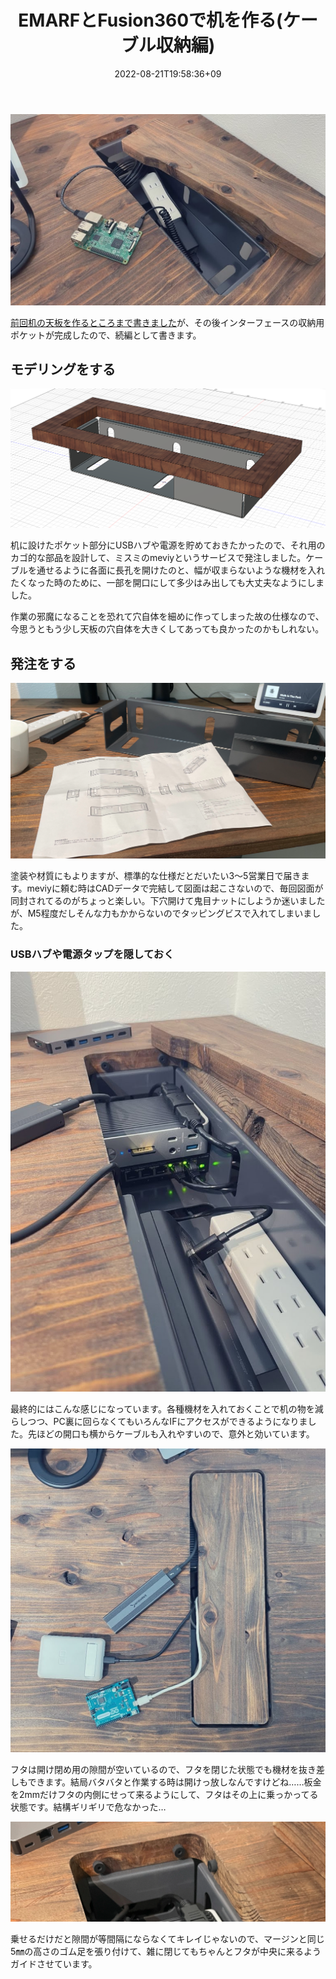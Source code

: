 ﻿---
title: EMARFとFusion360で机を作る(ケーブル収納編)
date: "2022-08-21T19:58:36+09"
image: "220821_newdesk2/2022-08-21-20-02-08.png"
thumbnail: "2022-08-21-20-02-08.png"
tags: ["Hardware", "Mechatronics", "Developed"]
---

![](2022-08-21-20-02-08.png)

[前回机の天板を作るところまで書きました](https://mrkm.netlify.app/220821_newdesk2/)が、その後インターフェースの収納用ポケットが完成したので、続編として書きます。

## モデリングをする
![](2022-08-21-20-04-44.png)

机に設けたポケット部分にUSBハブや電源を貯めておきたかったので、それ用のカゴ的な部品を設計して、ミスミのmeviyというサービスで発注しました。ケーブルを通せるように各面に長孔を開けたのと、幅が収まらないような機材を入れたくなった時のために、一部を開口にして多少はみ出しても大丈夫なようにしました。

作業の邪魔になることを恐れて穴自体を細めに作ってしまった故の仕様なので、今思うともう少し天板の穴自体を大きくしてあっても良かったのかもしれない。

## 発注をする
![](2022-08-21-20-00-20.png)

塗装や材質にもよりますが、標準的な仕様だとだいたい3～5営業日で届きます。meviyに頼む時はCADデータで完結して図面は起こさないので、毎回図面が同封されてるのがちょっと楽しい。下穴開けて鬼目ナットにしようか迷いましたが、M5程度だしそんな力もかからないのでタッピングビスで入れてしまいました。

### USBハブや電源タップを隠しておく

![](2022-08-21-20-12-18.png)

最終的にはこんな感じになっています。各種機材を入れておくことで机の物を減らしつつ、PC裏に回らなくてもいろんなIFにアクセスができるようになりました。先ほどの開口も横からケーブルも入れやすいので、意外と効いています。

![](2022-08-21-20-14-05.png)

フタは開け閉め用の隙間が空いているので、フタを閉じた状態でも機材を抜き差しもできます。結局バタバタと作業する時は開けっ放しなんですけどね……板金を2mmだけフタの内側にせって来るようにして、フタはその上に乗っかってる状態です。結構ギリギリで危なかった…

![](2022-08-21-20-16-04.png)

乗せるだけだと隙間が等間隔にならなくてキレイじゃないので、マージンと同じ5㎜の高さのゴム足を張り付けて、雑に閉じてもちゃんとフタが中央に来るようガイドさせています。